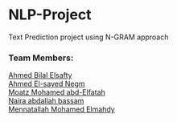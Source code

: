# NLP-Project
Text Prediction project using N-GRAM approach

### Team Members:
<a href="https://github.com/ahmed0elsafty">Ahmed Bilal Elsafty</a><br>
<a href="https://github.com/a7mdngm98">Ahmed El-sayed Negm</a><br>
<a href="https://github.com/Moutaz-Mohamed">Moatz Mohamed abd-Elfatah</a><br>
<a href="https://github.com/nairaAbdallah">Naira abdallah bassam</a><br>
<a href="https://github.com/mennamawed">Mennatallah Mohamed Elmahdy</a>
